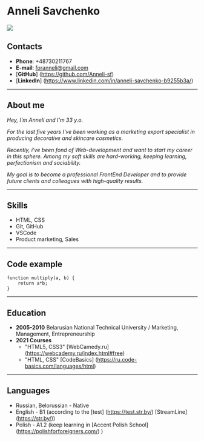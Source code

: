 # **Anneli Savchenko**
![](https://lh3.googleusercontent.com/BPZ0yOvcXGh-wZKHRrSz5pfRLZeg7Q17TTtJnD8j9wfhCH2DTWcsSBEH9mq9ho7jEkvNPzM2rXaf0BST1nfSkMprshX6H9sdYIY-yFMwcB3E6IhJAyrQrovSBOZ4OHAtCepuVf3IxTabT7bucu2f7CcKvIez9Sdta9Hp8MOIA_DIE_bhPm7rmyyZwZ94Ta-Byh5Y_boP0sAKopg81z1l1L7LrvuKuaYOSC0EZRAiT9VyvBHUO0OymtNk9-khoWHLbEwp3tZXMrNaURtb3Ymr6qw74kn9ZrkuhQJtm7s1U79tBsKOr7AQfGgkQozksq5_oCtoffqX3JHBoJeiiNZUyDFjUW00saM6WNy-OszN6WAd2PbumcKYpyyulNFcYWSoINiFXco_Wx_C5KM1FXfLbLjV2Jy7BXnSWtNPVD-5Au01tT8rE3Gp3DOUgDV-N_CeRiFgiK4nUqLlz5PGFg0_UOOCaKPoMLKr_Hfp71CKD5CPngOqeuy43vflur7PabC1mm0SPpg2TGAr9kaZftrKmHDJfTA4JswKamr7wBcSGxGF6Ge47mG6uM1y1ZbQz4mbvJvbgK2XfzZ9tk_vKcUoDTdA3WsrHoOI1StzqSwLiPDDpUED9MBtFOGxEpNBrap8OlEymBrfjTT1hylUsrjqVsDBR1FPH82YPZo0ii-c65h20ZKxxKdevYAluaug5gfAI-H4qa7vA_vvXaH5MZn1N3YC=w217-h223-no?authuser=0)

## **Contacts**
* **Phone**: +48730211767
* **E-mail**: foranneli@gmail.com
* [**GitHub**] (https://github.com/Anneli-sf)
* [**LinkedIn**] (https://www.linkedin.com/in/anneli-savchenko-b9255b3a/)
***


## **About me**
*Hey, I'm Anneli and I'm 33 y.o.*

*For the last five years I've been working as a marketing export specialist in producing decorative and skincare cosmetics.* 

*Recently, i've been fond of Web-development and want to start my career in this sphere.
Among my soft skills are hard-working, keeping learning, perfectionism and sociability.*

*My goal is to become a professional FrontEnd Developer and to provide future clients and colleagues with high-quality results.* 
***


## **Skills**
* HTML, CSS
* Git, GitHub
* VSCode
* Product marketing, Sales
***

## **Code example**
```
function multiply(a, b) {
    return a*b;
} 
```
***

## **Education**
* **2005-2010** Belarusian National Technical University / Marketing, Management, Entrepreneurship
* **2021 Courses**
    * "HTML5, CSS3" [WebCamedy.ru] (https://webcademy.ru/index.html#free)
    * "HTML, CSS" [CodeBasics] (https://ru.code-basics.com/languages/html)
***

## **Languages**
* Russian, Belorussian - Native
* English - B1 (according to the [test] (https://test.str.by/) [StreamLine] (https://str.by/))
* Polish - A1.2 (keep learning in [Accent Polish School] (https://polishforforeigners.com/) )



